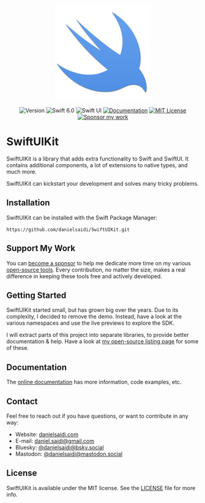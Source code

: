 <p align="center">
    <img src="Resources/Icon.png" alt="Project Icon" width="250" />
</p>

<p align="center">
    <img src="https://img.shields.io/github/v/release/danielsaidi/SwiftUIKit?color=%2300550&sort=semver" alt="Version" />
    <img src="https://img.shields.io/badge/Swift-6.0-orange.svg" alt="Swift 6.0" />
    <img src="https://img.shields.io/badge/platform-SwiftUI-blue.svg" alt="Swift UI" title="Swift UI" />
    <a href="https://danielsaidi.github.io/SwiftUIKit"><img src="https://img.shields.io/badge/documentation-web-blue.svg" alt="Documentation" /></a>
    <a href="https://github.com/danielsaidi/SwiftUIKit/blob/master/LICENSE"><img src="https://img.shields.io/github/license/danielsaidi/SwiftUIKit" alt="MIT License" /></a>
    <a href="https://github.com/sponsors/danielsaidi"><img src="https://img.shields.io/badge/sponsor-GitHub-red.svg" alt="Sponsor my work" /></a>
</p>



# SwiftUIKit

SwiftUIKit is a library that adds extra functionality to Swift and SwiftUI. It contains additional components, a lot of extensions to native types, and much more.

SwiftUIKit can kickstart your development and solves many tricky problems.



## Installation

SwiftUIKit can be installed with the Swift Package Manager:

```
https://github.com/danielsaidi/SwiftUIKit.git
```


## Support My Work

You can [become a sponsor][Sponsors] to help me dedicate more time on my various [open-source tools][OpenSource]. Every contribution, no matter the size, makes a real difference in keeping these tools free and actively developed.



## Getting Started

SwiftUIKit started small, but has grown big over the years. Due to its complexity, I decided to remove the demo. Instead, have a look at the various namespaces and use the live previews to explore the SDK.

I will extract parts of this project into separate libraries, to provide better documentation & help. Have a look at [my open-source listing page][OpenSource] for some of these.



## Documentation

The [online documentation][Documentation] has more information, code examples, etc.



## Contact

Feel free to reach out if you have questions, or want to contribute in any way:

* Website: [danielsaidi.com][Website]
* E-mail: [daniel.saidi@gmail.com][Email]
* Bluesky: [@danielsaidi@bsky.social][Bluesky]
* Mastodon: [@danielsaidi@mastodon.social][Mastodon]



## License

SwiftUIKit is available under the MIT license. See the [LICENSE][License] file for more info.



[Email]: mailto:daniel.saidi@gmail.com
[Website]: https://danielsaidi.com
[GitHub]: https://github.com/danielsaidi
[OpenSource]: https://danielsaidi.com/opensource
[Sponsors]: https://github.com/sponsors/danielsaidi

[Bluesky]: https://bsky.app/profile/danielsaidi.bsky.social
[Mastodon]: https://mastodon.social/@danielsaidi
[Twitter]: https://twitter.com/danielsaidi

[Documentation]: https://danielsaidi.github.io/SwiftUIKit
[License]: https://github.com/danielsaidi/SwiftUIKit/blob/master/LICENSE
